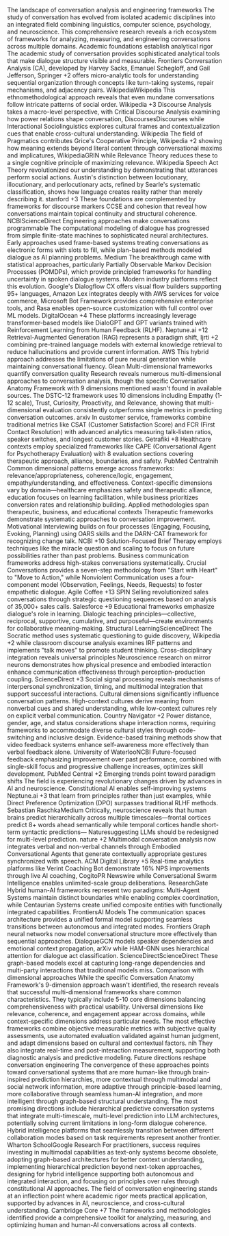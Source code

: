The landscape of conversation analysis and engineering frameworks
The study of conversation has evolved from isolated academic disciplines into an integrated field combining linguistics, computer science, psychology, and neuroscience. This comprehensive research reveals a rich ecosystem of frameworks for analyzing, measuring, and engineering conversations across multiple domains.
Academic foundations establish analytical rigor
The academic study of conversation provides sophisticated analytical tools that make dialogue structure visible and measurable. Frontiers Conversation Analysis (CA), developed by Harvey Sacks, Emanuel Schegloff, and Gail Jefferson, Springer +2 offers micro-analytic tools for understanding sequential organization through concepts like turn-taking systems, repair mechanisms, and adjacency pairs. WikipediaWikipedia This ethnomethodological approach reveals that even mundane conversations follow intricate patterns of social order. Wikipedia +3
Discourse Analysis takes a macro-level perspective, with Critical Discourse Analysis examining how power relations shape conversation, DiscoursesDiscourses while Interactional Sociolinguistics explores cultural frames and contextualization cues that enable cross-cultural understanding. Wikipedia The field of Pragmatics contributes Grice's Cooperative Principle, Wikipedia +2 showing how meaning extends beyond literal content through conversational maxims and implicatures, WikipediaGRIN while Relevance Theory reduces these to a single cognitive principle of maximizing relevance. Wikipedia
Speech Act Theory revolutionized our understanding by demonstrating that utterances perform social actions. Austin's distinction between locutionary, illocutionary, and perlocutionary acts, refined by Searle's systematic classification, shows how language creates reality rather than merely describing it. stanford +3 These foundations are complemented by frameworks for discourse markers CCSE and cohesion that reveal how conversations maintain topical continuity and structural coherence. NCBIScienceDirect
Engineering approaches make conversations programmable
The computational modeling of dialogue has progressed from simple finite-state machines to sophisticated neural architectures. Early approaches used frame-based systems treating conversations as electronic forms with slots to fill, while plan-based methods modeled dialogue as AI planning problems. Medium The breakthrough came with statistical approaches, particularly Partially Observable Markov Decision Processes (POMDPs), which provide principled frameworks for handling uncertainty in spoken dialogue systems.
Modern industry platforms reflect this evolution. Google's Dialogflow CX offers visual flow builders supporting 95+ languages, Amazon Lex integrates deeply with AWS services for voice commerce, Microsoft Bot Framework provides comprehensive enterprise tools, and Rasa enables open-source customization with full control over ML models. DigitalOcean +4 These platforms increasingly leverage transformer-based models like DialoGPT and GPT variants trained with Reinforcement Learning from Human Feedback (RLHF). Neptune.ai +12
Retrieval-Augmented Generation (RAG) represents a paradigm shift, Ijrti +2 combining pre-trained language models with external knowledge retrieval to reduce hallucinations and provide current information. AWS This hybrid approach addresses the limitations of pure neural generation while maintaining conversational fluency. Glean
Multi-dimensional frameworks quantify conversation quality
Research reveals numerous multi-dimensional approaches to conversation analysis, though the specific Conversation Anatomy Framework with 9 dimensions mentioned wasn't found in available sources. The DSTC-12 framework uses 10 dimensions including Empathy (1-12 scale), Trust, Curiosity, Proactivity, and Relevance, showing that multi-dimensional evaluation consistently outperforms single metrics in predicting conversation outcomes. arxiv
In customer service, frameworks combine traditional metrics like CSAT (Customer Satisfaction Score) and FCR (First Contact Resolution) with advanced analytics measuring talk-listen ratios, speaker switches, and longest customer stories. Getrafiki +8 Healthcare contexts employ specialized frameworks like CAPE (Conversational Agent for Psychotherapy Evaluation) with 8 evaluation sections covering therapeutic approach, alliance, boundaries, and safety. PubMed Centralnih
Common dimensional patterns emerge across frameworks: relevance/appropriateness, coherence/logic, engagement, empathy/understanding, and effectiveness. Context-specific dimensions vary by domain—healthcare emphasizes safety and therapeutic alliance, education focuses on learning facilitation, while business prioritizes conversion rates and relationship building.
Applied methodologies span therapeutic, business, and educational contexts
Therapeutic frameworks demonstrate systematic approaches to conversation improvement. Motivational Interviewing builds on four processes (Engaging, Focusing, Evoking, Planning) using OARS skills and the DARN-CAT framework for recognizing change talk. NCBI +10 Solution-Focused Brief Therapy employs techniques like the miracle question and scaling to focus on future possibilities rather than past problems.
Business communication frameworks address high-stakes conversations systematically. Crucial Conversations provides a seven-step methodology from "Start with Heart" to "Move to Action," while Nonviolent Communication uses a four-component model (Observation, Feelings, Needs, Requests) to foster empathetic dialogue. Agile Coffee +13 SPIN Selling revolutionized sales conversations through strategic questioning sequences based on analysis of 35,000+ sales calls. Salesforce +9
Educational frameworks emphasize dialogue's role in learning. Dialogic teaching principles—collective, reciprocal, supportive, cumulative, and purposeful—create environments for collaborative meaning-making. Structural LearningScienceDirect The Socratic method uses systematic questioning to guide discovery, Wikipedia +2 while classroom discourse analysis examines IRF patterns and implements "talk moves" to promote student thinking.
Cross-disciplinary integration reveals universal principles
Neuroscience research on mirror neurons demonstrates how physical presence and embodied interaction enhance communication effectiveness through perception-production coupling. ScienceDirect +3 Social signal processing reveals mechanisms of interpersonal synchronization, timing, and multimodal integration that support successful interactions.
Cultural dimensions significantly influence conversation patterns. High-context cultures derive meaning from nonverbal cues and shared understanding, while low-context cultures rely on explicit verbal communication. Country Navigator +2 Power distance, gender, age, and status considerations shape interaction norms, requiring frameworks to accommodate diverse cultural styles through code-switching and inclusive design.
Evidence-based training methods show that video feedback systems enhance self-awareness more effectively than verbal feedback alone. University of WaterlooNCBI Future-focused feedback emphasizing improvement over past performance, combined with single-skill focus and progressive challenge increases, optimizes skill development. PubMed Central +2
Emerging trends point toward paradigm shifts
The field is experiencing revolutionary changes driven by advances in AI and neuroscience. Constitutional AI enables self-improving systems Neptune.ai +3 that learn from principles rather than just examples, while Direct Preference Optimization (DPO) surpasses traditional RLHF methods. Sebastian RaschkaMedium Critically, neuroscience reveals that human brains predict hierarchically across multiple timescales—frontal cortices predict 8+ words ahead semantically while temporal cortices handle short-term syntactic predictions— Naturesuggesting LLMs should be redesigned for multi-level prediction. nature +2
Multimodal conversation analysis now integrates verbal and non-verbal channels through Embodied Conversational Agents that generate contextually appropriate gestures synchronized with speech. ACM Digital Library +5 Real-time analytics platforms like Verint Coaching Bot demonstrate 16% NPS improvements through live AI coaching, CogitoPR Newswire while Conversational Swarm Intelligence enables unlimited-scale group deliberations. ResearchGate
Hybrid human-AI frameworks represent two paradigms: Multi-Agent Systems maintain distinct boundaries while enabling complex coordination, while Centaurian Systems create unified composite entities with functionally integrated capabilities. FrontiersAI Models The communication spaces architecture provides a unified formal model supporting seamless transitions between autonomous and integrated modes. Frontiers
Graph neural networks now model conversational structure more effectively than sequential approaches. DialogueGCN models speaker dependencies and emotional context propagation, arXiv while HAM-GNN uses hierarchical attention for dialogue act classification. ScienceDirectScienceDirect These graph-based models excel at capturing long-range dependencies and multi-party interactions that traditional models miss.
Comparison with dimensional approaches
While the specific Conversation Anatomy Framework's 9-dimension approach wasn't identified, the research reveals that successful multi-dimensional frameworks share common characteristics. They typically include 5-10 core dimensions balancing comprehensiveness with practical usability. Universal dimensions like relevance, coherence, and engagement appear across domains, while context-specific dimensions address particular needs.
The most effective frameworks combine objective measurable metrics with subjective quality assessments, use automated evaluation validated against human judgment, and adapt dimensions based on cultural and contextual factors. nih They also integrate real-time and post-interaction measurement, supporting both diagnostic analysis and predictive modeling.
Future directions reshape conversation engineering
The convergence of these approaches points toward conversational systems that are more human-like through brain-inspired prediction hierarchies, more contextual through multimodal and social network information, more adaptive through principle-based learning, more collaborative through seamless human-AI integration, and more intelligent through graph-based structural understanding.
The most promising directions include hierarchical predictive conversation systems that integrate multi-timescale, multi-level prediction into LLM architectures, potentially solving current limitations in long-form dialogue coherence. Hybrid intelligence platforms that seamlessly transition between different collaboration modes based on task requirements represent another frontier. Wharton SchoolGoogle Research
For practitioners, success requires investing in multimodal capabilities as text-only systems become obsolete, adopting graph-based architectures for better context understanding, implementing hierarchical prediction beyond next-token approaches, designing for hybrid intelligence supporting both autonomous and integrated interaction, and focusing on principles over rules through constitutional AI approaches.
The field of conversation engineering stands at an inflection point where academic rigor meets practical application, supported by advances in AI, neuroscience, and cross-cultural understanding. Cambridge Core +7 The frameworks and methodologies identified provide a comprehensive toolkit for analyzing, measuring, and optimizing human and human-AI conversations across all contexts.